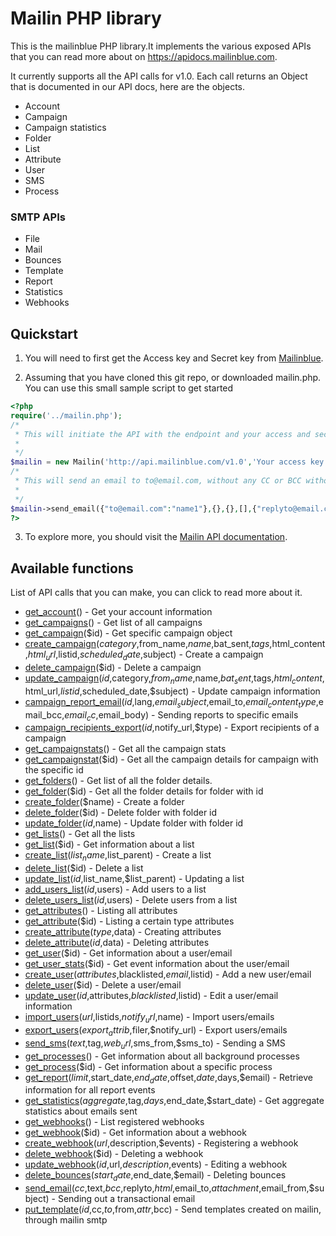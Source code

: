# Mailin PHP library

This is the mailinblue PHP library.It implements the various exposed APIs that you can read more about on https://apidocs.mailinblue.com.

It currently supports all the API calls for v1.0. Each call returns an Object that is documented in our API docs, here are the objects.

 * Account
 * Campaign
 * Campaign statistics
 * Folder
 * List
 * Attribute
 * User
 * SMS
 * Process

### SMTP APIs

 * File
 * Mail
 * Bounces
 * Template
 * Report
 * Statistics
 * Webhooks

## Quickstart

1. You will need to first get the Access key and Secret key from [Mailinblue](https://www.mailinblue.com).

2. Assuming that you have cloned this git repo, or downloaded mailin.php. You can use this small sample script to get started

```PHP
<?php
require('../mailin.php');
/*
 * This will initiate the API with the endpoint and your access and secret key.
 *
 */
$mailin = new Mailin('http://api.mailinblue.com/v1.0','Your access key','Your secret key');
/*
 * This will send an email to to@email.com, without any CC or BCC without any attachements.
 *
 */
$mailin->send_email({"to@email.com":"name1"},{},{},[],{"replyto@email.com":"Reply name"},"Subject","Text body","HTML body",[]);
?>
```
3. To explore more, you should visit the [Mailin API documentation](https://apidocs.mailinblue.com).

## Available functions

List of API calls that you can make, you can click to read more about it.
 * [get_account](https://apidocs.mailinblue.com/account/)() - Get your account information
 * [get_campaigns](https://apidocs.mailinblue.com/campaign/#1)() - Get list of all campaigns
 * [get_campaign](https://apidocs.mailinblue.com/campaign/#2)($id) - Get specific campaign object
 * [create_campaign](https://apidocs.mailinblue.com/campaign/#3)($category,$from_name,$name,$bat_sent,$tags,$html_content,$html_url,$listid,$scheduled_date,$subject) - Create a campaign
 * [delete_campaign](https://apidocs.mailinblue.com/campaign/#4)($id) - Delete a campaign
 * [update_campaign](https://apidocs.mailinblue.com/campaign/#5)($id,$category,$from_name,$name,$bat_sent,$tags,$html_content,$html_url,$listid,$scheduled_date,$subject) - Update campaign information
 * [campaign_report_email](https://apidocs.mailinblue.com/campaign/#6)($id,$lang,$email_subject,$email_to,$email_content_type,$email_bcc,$email_cc,$email_body) - Sending reports to specific emails
 * [campaign_recipients_export](https://apidocs.mailinblue.com/campaign/#7)($id,$notify_url,$type) - Export recipients of a campaign
 * [get_campaignstats](https://apidocs.mailinblue.com/campaign-statistics/#1)() - Get all the campaign stats
 * [get_campaignstat](https://apidocs.mailinblue.com/campaign-statistics/#2)($id) - Get all the campaign details for campaign with the specific id
 * [get_folders](https://apidocs.mailinblue.com/folder/#1)() - Get list of all the folder details.
 * [get_folder](https://apidocs.mailinblue.com/folder/#2)($id) - Get all the folder details for folder with id <id>
 * [create_folder](https://apidocs.mailinblue.com/folder/#3)($name) - Create a folder
 * [delete_folder](https://apidocs.mailinblue.com/folder/#4)($id) - Delete folder with folder id <id>
 * [update_folder](https://apidocs.mailinblue.com/folder/#5)($id,$name) - Update folder with folder id <id>
 * [get_lists](https://apidocs.mailinblue.com/list/#1)() - Get all the lists
 * [get_list](https://apidocs.mailinblue.com/list/#2)($id) - Get information about a list
 * [create_list](https://apidocs.mailinblue.com/list/#3)($list_name,$list_parent) - Create a list
 * [delete_list](https://apidocs.mailinblue.com/list/#4)($id) - Delete a list
 * [update_list](https://apidocs.mailinblue.com/list/#5)($id,$list_name,$list_parent) - Updating a list
 * [add_users_list](https://apidocs.mailinblue.com/list/#6)($id,$users) - Add users to a list
 * [delete_users_list](https://apidocs.mailinblue.com/list/#7)($id,$users) - Delete users from a list
 * [get_attributes](https://apidocs.mailinblue.com/attribute/#1)() - Listing all attributes
 * [get_attribute](https://apidocs.mailinblue.com/attribute/#2)($id) - Listing a certain type attributes
 * [create_attribute](https://apidocs.mailinblue.com/attribute/#3)($type,$data) - Creating attributes
 * [delete_attribute](https://apidocs.mailinblue.com/attribute/#4)($id,$data) - Deleting attributes
 * [get_user](https://apidocs.mailinblue.com/user/#2)($id) - Get information about a user/email
 * [get_user_stats](https://apidocs.mailinblue.com/user/#7)($id) - Get event information about the user/email
 * [create_user](https://apidocs.mailinblue.com/user/#1)($attributes,$blacklisted,$email,$listid) - Add a new user/email
 * [delete_user](https://apidocs.mailinblue.com/user/#4)($id) - Delete a user/email
 * [update_user](https://apidocs.mailinblue.com/user/#3)($id,$attributes,$blacklisted,$listid) - Edit a user/email information
 * [import_users](https://apidocs.mailinblue.com/user/#5)($url,$listids,$notify_url,$name) - Import users/emails
 * [export_users](https://apidocs.mailinblue.com/user/#6)($export_attrib,$filer,$notify_url) - Export users/emails
 * [send_sms](https://apidocs.mailinblue.com/sms/)($text,$tag,$web_url,$sms_from,$sms_to) - Sending a SMS
 * [get_processes](https://apidocs.mailinblue.com/process/#1)() - Get information about all background processes
 * [get_process](https://apidocs.mailinblue.com/process/#2)($id) - Get information about a specific process
 * [get_report](https://apidocs.mailinblue.com/report/)($limit,$start_date,$end_date,$offset,$date,$days,$email) - Retrieve information for all report events
 * [get_statistics](https://apidocs.mailinblue.com/statistics/)($aggregate,$tag,$days,$end_date,$start_date) - Get aggregate statistics about emails sent
 * [get_webhooks](https://apidocs.mailinblue.com/webhooks/#1)() - List registered webhooks
 * [get_webhook](https://apidocs.mailinblue.com/webhooks/#2)($id) - Get information about a webhook
 * [create_webhook](https://apidocs.mailinblue.com/webhooks/#3)($url,$description,$events) - Registering a webhook
 * [delete_webhook](https://apidocs.mailinblue.com/webhooks/#5)($id) - Deleting a webhook
 * [update_webhook](https://apidocs.mailinblue.com/webhooks/#4)($id,$url,$description,$events) - Editing a webhook
 * [delete_bounces](https://apidocs.mailinblue.com/bounces/)($start_date,$end_date,$email) - Deleting bounces
 * [send_email](https://apidocs.mailinblue.com/mail/)($cc,$text,$bcc,$replyto,$html,$email_to,$attachment,$email_from,$subject) - Sending out a transactional email
 * [put_template](https://apidocs.mailinblue.com/template/)($id,$cc,$to,$from,$attr,$bcc) - Send templates created on mailin, through mailin smtp 

